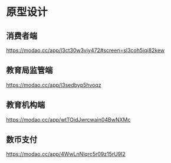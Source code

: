 # 原型设计

## 消费者端

https://modao.cc/app/l3ct30w3viy472#screen=sl3coh5iqi82kew

## 教育局监管端

https://modao.cc/app/l3sedbyp5hvoqz

## 教育机构端

https://modao.cc/app/wtTOidJwrcwain04BwNXMc

## 数币支付

https://modao.cc/app/4WwLnNlqrc5r09z15rU9I2 